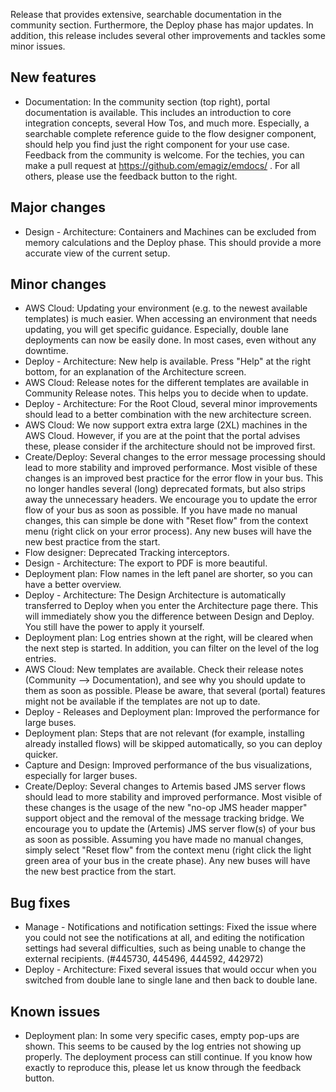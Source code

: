 Release that provides extensive, searchable documentation in the community section. Furthermore, the Deploy phase has major updates. In addition, this release includes several other improvements and tackles some minor issues.
## New features
- Documentation: In the community section (top right), portal documentation is available. This includes an introduction to core integration concepts, several How Tos, and much more. Especially, a searchable complete reference guide to the flow designer component, should help you find just the right component for your use case. Feedback from the community is welcome. For the techies, you can make a pull request at https://github.com/emagiz/emdocs/ . For all others, please use the feedback button to the right.
## Major changes
- Design - Architecture: Containers and Machines can be excluded from memory calculations and the Deploy phase. This should provide a more accurate view of the current setup.
## Minor changes
- AWS Cloud: Updating your environment (e.g. to the newest available templates) is much easier. When accessing an environment that needs updating, you will get specific guidance. Especially, double lane deployments can now be easily done. In most cases, even without any downtime.
- Deploy - Architecture: New help is available. Press "Help" at the right bottom, for an explanation of the Architecture screen.
- AWS Cloud: Release notes for the different templates are available in Community Release notes. This helps you to decide when to update.
- Deploy - Architecture: For the Root Cloud, several minor improvements should lead to a better combination with the new architecture screen.
- AWS Cloud: We now support extra extra large (2XL) machines in the AWS Cloud. However, if you are at the point that the portal advises these, please consider if the architecture should not be improved first.
- Create/Deploy: Several changes to the error message processing should lead to more stability and improved performance. Most visible of these changes is an improved best practice for the error flow in your bus. This no longer handles several (long) deprecated formats, but also strips away the unnecessary headers. We encourage you to update the error flow of your bus as soon as possible. If you have made no manual changes, this can simple be done with "Reset flow" from the context menu (right click on your error process). Any new buses will have the new best practice from the start.
- Flow designer: Deprecated Tracking interceptors.
- Design - Architecture: The export to PDF is more beautiful.
- Deployment plan: Flow names in the left panel are shorter, so you can have a better overview.
- Deploy - Architecture: The Design Architecture is automatically transferred to Deploy when you enter the Architecture page there. This will immediately show you the difference between Design and Deploy. You still have the power to apply it yourself.
- Deployment plan: Log entries shown at the right, will be cleared when the next step is started. In addition, you can filter on the level of the log entries.
- AWS Cloud: New templates are available. Check their release notes (Community --> Documentation), and see why you should update to them as soon as possible. Please be aware, that several (portal) features might not be available if the templates are not up to date.
- Deploy - Releases and Deployment plan: Improved the performance for large buses.
- Deployment plan: Steps that are not relevant (for example, installing already installed flows) will be skipped automatically, so you can deploy quicker.
- Capture and Design: Improved performance of the bus visualizations, especially for larger buses.
- Create/Deploy: Several changes to Artemis based JMS server flows should lead to more stability and improved performance. Most visible of these changes is the usage of the new "no-op JMS header mapper" support object and the removal of the message tracking bridge. We encourage you to update the (Artemis) JMS server flow(s) of your bus as soon as possible. Assuming you have made no manual changes, simply select "Reset flow" from the context menu (right click the light green area of your bus in the create phase). Any new buses will have the new best practice from the start.
## Bug fixes
- Manage - Notifications and notification settings: Fixed the issue where you could not see the notifications at all, and editing the notification settings had several difficulties, such as being unable to change the external recipients. (#445730, 445496, 444592, 442972)
- Deploy - Architecture: Fixed several issues that would occur when you switched from double lane to single lane and then back to double lane.
## Known issues
- Deployment plan: In some very specific cases, empty pop-ups are shown. This seems to be caused by the log entries not showing up properly. The deployment process can still continue. If you know how exactly to reproduce this, please let us know through the feedback button.
